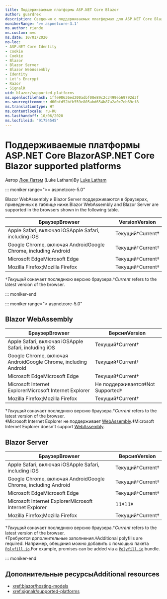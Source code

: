 ```yaml
---
title: Поддерживаемые платформы ASP.NET Core Blazor
author: guardrex
description: Сведения о поддерживаемых платформах для ASP.NET Core Blazor.
monikerRange: '>= aspnetcore-3.1'
ms.author: riande
ms.custom: mvc
ms.date: 10/01/2020
no-loc:
- ASP.NET Core Identity
- cookie
- Cookie
- Blazor
- Blazor Server
- Blazor WebAssembly
- Identity
- Let's Encrypt
- Razor
- SignalR
uid: blazor/supported-platforms
ms.openlocfilehash: 1ffe98636ed200adbf00e89c2c3499eb69792d3f
ms.sourcegitcommit: d60bfd52bfb559e805abd654b87a2a0c7eb69cf8
ms.translationtype: HT
ms.contentlocale: ru-RU
ms.lasthandoff: 10/06/2020
ms.locfileid: "91754545"
---
```

# <a name="aspnet-core-no-locblazor-supported-platforms"></a><span data-ttu-id="897e9-103">Поддерживаемые платформы ASP.NET Core Blazor</span><span class="sxs-lookup"><span data-stu-id="897e9-103">ASP.NET Core Blazor supported platforms</span></span>

<span data-ttu-id="897e9-104">Автор [Люк Латэм](https://github.com/guardrex) (Luke Latham)</span><span class="sxs-lookup"><span data-stu-id="897e9-104">By [Luke Latham](https://github.com/guardrex)</span></span>

::: moniker range=">= aspnetcore-5.0"

<span data-ttu-id="897e9-105">Blazor WebAssembly и Blazor Server поддерживаются в браузерах, приведенных в таблице ниже.</span><span class="sxs-lookup"><span data-stu-id="897e9-105">Blazor WebAssembly and Blazor Server are supported in the browsers shown in the following table.</span></span>

| <span data-ttu-id="897e9-106">Браузер</span><span class="sxs-lookup"><span data-stu-id="897e9-106">Browser</span></span>                          | <span data-ttu-id="897e9-107">Version</span><span class="sxs-lookup"><span data-stu-id="897e9-107">Version</span></span>         |
| -------------------------------- | --------------- |
| <span data-ttu-id="897e9-108">Apple Safari, включая iOS</span><span class="sxs-lookup"><span data-stu-id="897e9-108">Apple Safari, including iOS</span></span>      | <span data-ttu-id="897e9-109">Текущий&dagger;</span><span class="sxs-lookup"><span data-stu-id="897e9-109">Current&dagger;</span></span> |
| <span data-ttu-id="897e9-110">Google Chrome, включая Android</span><span class="sxs-lookup"><span data-stu-id="897e9-110">Google Chrome, including Android</span></span> | <span data-ttu-id="897e9-111">Текущий&dagger;</span><span class="sxs-lookup"><span data-stu-id="897e9-111">Current&dagger;</span></span> |
| <span data-ttu-id="897e9-112">Microsoft Edge</span><span class="sxs-lookup"><span data-stu-id="897e9-112">Microsoft Edge</span></span>                   | <span data-ttu-id="897e9-113">Текущий&dagger;</span><span class="sxs-lookup"><span data-stu-id="897e9-113">Current&dagger;</span></span> |
| <span data-ttu-id="897e9-114">Mozilla Firefox;</span><span class="sxs-lookup"><span data-stu-id="897e9-114">Mozilla Firefox</span></span>                  | <span data-ttu-id="897e9-115">Текущий&dagger;</span><span class="sxs-lookup"><span data-stu-id="897e9-115">Current&dagger;</span></span> |  

<span data-ttu-id="897e9-116">&dagger;*Текущий* означает последнюю версию браузера.</span><span class="sxs-lookup"><span data-stu-id="897e9-116">&dagger;*Current* refers to the latest version of the browser.</span></span>  

::: moniker-end

::: moniker range="< aspnetcore-5.0"

## Blazor WebAssembly

| <span data-ttu-id="897e9-117">Браузер</span><span class="sxs-lookup"><span data-stu-id="897e9-117">Browser</span></span>                          | <span data-ttu-id="897e9-118">Версия</span><span class="sxs-lookup"><span data-stu-id="897e9-118">Version</span></span>               |
| -------------------------------- | --------------------- |
| <span data-ttu-id="897e9-119">Apple Safari, включая iOS</span><span class="sxs-lookup"><span data-stu-id="897e9-119">Apple Safari, including iOS</span></span>      | <span data-ttu-id="897e9-120">Текущий&dagger;</span><span class="sxs-lookup"><span data-stu-id="897e9-120">Current&dagger;</span></span>       |
| <span data-ttu-id="897e9-121">Google Chrome, включая Android</span><span class="sxs-lookup"><span data-stu-id="897e9-121">Google Chrome, including Android</span></span> | <span data-ttu-id="897e9-122">Текущий&dagger;</span><span class="sxs-lookup"><span data-stu-id="897e9-122">Current&dagger;</span></span>       |
| <span data-ttu-id="897e9-123">Microsoft Edge</span><span class="sxs-lookup"><span data-stu-id="897e9-123">Microsoft Edge</span></span>                   | <span data-ttu-id="897e9-124">Текущий&dagger;</span><span class="sxs-lookup"><span data-stu-id="897e9-124">Current&dagger;</span></span>       |
| <span data-ttu-id="897e9-125">Microsoft Internet Explorer</span><span class="sxs-lookup"><span data-stu-id="897e9-125">Microsoft Internet Explorer</span></span>      | <span data-ttu-id="897e9-126">Не поддерживается&Dagger;</span><span class="sxs-lookup"><span data-stu-id="897e9-126">Not Supported&Dagger;</span></span> |
| <span data-ttu-id="897e9-127">Mozilla Firefox;</span><span class="sxs-lookup"><span data-stu-id="897e9-127">Mozilla Firefox</span></span>                  | <span data-ttu-id="897e9-128">Текущий&dagger;</span><span class="sxs-lookup"><span data-stu-id="897e9-128">Current&dagger;</span></span>       |  

<span data-ttu-id="897e9-129">&dagger;*Текущий* означает последнюю версию браузера.</span><span class="sxs-lookup"><span data-stu-id="897e9-129">&dagger;*Current* refers to the latest version of the browser.</span></span>  
<span data-ttu-id="897e9-130">&Dagger;Microsoft Internet Explorer не поддерживает [WebAssembly](https://webassembly.org).</span><span class="sxs-lookup"><span data-stu-id="897e9-130">&Dagger;Microsoft Internet Explorer doesn't support [WebAssembly](https://webassembly.org).</span></span>

## Blazor Server

| <span data-ttu-id="897e9-131">Браузер</span><span class="sxs-lookup"><span data-stu-id="897e9-131">Browser</span></span>                          | <span data-ttu-id="897e9-132">Версия</span><span class="sxs-lookup"><span data-stu-id="897e9-132">Version</span></span>         |
| -------------------------------- | --------------- |
| <span data-ttu-id="897e9-133">Apple Safari, включая iOS</span><span class="sxs-lookup"><span data-stu-id="897e9-133">Apple Safari, including iOS</span></span>      | <span data-ttu-id="897e9-134">Текущий&dagger;</span><span class="sxs-lookup"><span data-stu-id="897e9-134">Current&dagger;</span></span> |
| <span data-ttu-id="897e9-135">Google Chrome, включая Android</span><span class="sxs-lookup"><span data-stu-id="897e9-135">Google Chrome, including Android</span></span> | <span data-ttu-id="897e9-136">Текущий&dagger;</span><span class="sxs-lookup"><span data-stu-id="897e9-136">Current&dagger;</span></span> |
| <span data-ttu-id="897e9-137">Microsoft Edge</span><span class="sxs-lookup"><span data-stu-id="897e9-137">Microsoft Edge</span></span>                   | <span data-ttu-id="897e9-138">Текущий&dagger;</span><span class="sxs-lookup"><span data-stu-id="897e9-138">Current&dagger;</span></span> |
| <span data-ttu-id="897e9-139">Microsoft Internet Explorer</span><span class="sxs-lookup"><span data-stu-id="897e9-139">Microsoft Internet Explorer</span></span>      | <span data-ttu-id="897e9-140">11&Dagger;</span><span class="sxs-lookup"><span data-stu-id="897e9-140">11&Dagger;</span></span>      |
| <span data-ttu-id="897e9-141">Mozilla Firefox;</span><span class="sxs-lookup"><span data-stu-id="897e9-141">Mozilla Firefox</span></span>                  | <span data-ttu-id="897e9-142">Текущий&dagger;</span><span class="sxs-lookup"><span data-stu-id="897e9-142">Current&dagger;</span></span> |

<span data-ttu-id="897e9-143">&dagger;*Текущий* означает последнюю версию браузера.</span><span class="sxs-lookup"><span data-stu-id="897e9-143">&dagger;*Current* refers to the latest version of the browser.</span></span>  
<span data-ttu-id="897e9-144">&Dagger;Требуются дополнительные заполнения.</span><span class="sxs-lookup"><span data-stu-id="897e9-144">&Dagger;Additional polyfills are required.</span></span> <span data-ttu-id="897e9-145">Например, обещания можно добавить с помощью пакета [`Polyfill.io`](https://polyfill.io/v3/).</span><span class="sxs-lookup"><span data-stu-id="897e9-145">For example, promises can be added via a [`Polyfill.io`](https://polyfill.io/v3/) bundle.</span></span>

::: moniker-end

## <a name="additional-resources"></a><span data-ttu-id="897e9-146">Дополнительные ресурсы</span><span class="sxs-lookup"><span data-stu-id="897e9-146">Additional resources</span></span>

* <xref:blazor/hosting-models>
* <xref:signalr/supported-platforms>
